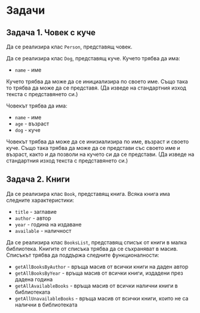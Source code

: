 # Задачи

## Задача 1. Човек с куче
Да се реализира клас `Person`, представящ човек.

Да се реализира клас `Dog`, представящ куче.
Кучето трябва да има:

- `name` - име

Кучето трябва да може да се инициализира по своето име. Също така то трябва да може да се представя.
(Да изведе на стандартния изход текста с представянето си.)

Човекът трябва да има:

- `name` - име
- `age` - възраст
- `dog` - куче

Човекът трябва да може да се инизиализира по име, възраст и своето куче.
Също така трябва да може да се представи със своето име и възраст, както и да позволи на кучето си да се представи. 
(Да изведе на стандартния изход текста с представянето си.)

## Задача 2. Книги
Да се реализира клас `Book`, представящ книга.
Всяка книга има следните характеристики:

- `title` - заглавие
- `author` - автор
- `year` - година на издаване
- `available` - наличност

Да се реализира клас `BooksList`, представящ списък от книги в малка библиотека.
Книгите от списъка трябва да се съхраняват в масив.
Списъкът трябва да поддържа следните функционалности:

- `getAllBooksByAuthor` - връща масив от всички книги на даден автор
- `getAllBooksByYear` - връща масив от всички книги, издадени през дадена година
- `getAllAvailableBooks` - връща масив от всички налични книги в библиотеката
- `getAllUnavailableBooks` - връща масив от всички книги, които не са налични
в библиотеката
